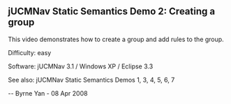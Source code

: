## jUCMNav Static Semantics Demo 2: Creating a group

This video demonstrates how to create a group and add rules to the group.

Difficulty: easy

Software: jUCMNav 3.1 / Windows XP / Eclipse 3.3

See also: jUCMNav Static Semantics Demos 1, 3, 4, 5, 6, 7

-- Byrne Yan - 08 Apr 2008 